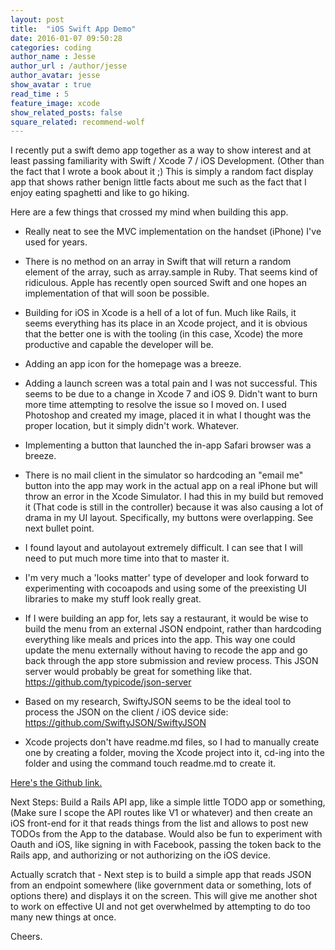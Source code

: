 ```yaml
---
layout: post
title:  "iOS Swift App Demo"
date: 2016-01-07 09:50:28
categories: coding
author_name : Jesse
author_url : /author/jesse
author_avatar: jesse
show_avatar : true
read_time : 5
feature_image: xcode
show_related_posts: false
square_related: recommend-wolf
---
```


I recently put a swift demo app together as a way to show interest and at least passing familiarity with Swift / Xcode 7 / iOS Development. (Other than the fact that I wrote a book about it ;) This is simply a random fact display app that shows rather benign little facts about me such as the fact that I enjoy eating spaghetti and like to go hiking.

Here are a few things that crossed my mind when building this app.

* Really neat to see the MVC implementation on the handset (iPhone) I've used for years.

* There is no method on an array in Swift that will return a random element of the array, such as array.sample in Ruby. That seems kind of ridiculous. Apple has recently open sourced Swift and one hopes an implementation of that will soon be possible.

* Building for iOS in Xcode is a hell of a lot of fun. Much like Rails, it seems everything has its place in an Xcode project, and it is obvious that the better one is with the tooling (in this case, Xcode) the more productive and capable the developer will be.

* Adding an app icon for the homepage was a breeze.

* Adding a launch screen was a total pain and I was not successful. This seems to be due to a change in Xcode 7 and iOS 9. Didn't want to burn more time attempting to resolve the issue so I moved on. I used Photoshop and created my image, placed it in what I thought was the proper location, but it simply didn't work. Whatever.

* Implementing a button that launched the in-app Safari browser was a breeze.

* There is no mail client in the simulator so hardcoding an "email me" button into the app may work in the actual app on a real iPhone but will throw an error in the Xcode Simulator. I had this in my build but removed it (That code is still in the controller) because it was also causing a lot of drama in my UI layout. Specifically, my buttons were overlapping. See next bullet point.

* I found layout and autolayout extremely difficult. I can see that I will need to put much more time into that to master it.

* I'm very much a 'looks matter' type of developer and look forward to experimenting with cocoapods and using some of the preexisting UI libraries to make my stuff look really great.

* If I were building an app for, lets say a restaurant, it would be wise to build the menu from an external JSON endpoint, rather than hardcoding everything like meals and prices into the app. This way one could update the menu externally without having to recode the app and go back through the app store submission and review process. This JSON server would probably be great for something like that. https://github.com/typicode/json-server

* Based on my research, SwiftyJSON seems to be the ideal tool to process the JSON on the client / iOS device side: https://github.com/SwiftyJSON/SwiftyJSON

* Xcode projects don't have readme.md files, so I had to manually create one by creating a folder, moving the Xcode project into it, cd-ing into the folder and using the command touch readme.md to create it.

[Here's the Github link.](https://github.com/piratebroadcast/ios_swift_demo_app)


Next Steps: Build a Rails API app, like a simple little TODO app or something, (Make sure I scope the API routes like V1 or whatever) and then create an iOS front-end for it that reads things from the list and allows to post new TODOs from the App to the database. Would also be fun to experiment with Oauth and iOS, like signing in with Facebook, passing the token back to the Rails app, and authorizing or not authorizing on the iOS device.

Actually scratch that - Next step is to build a simple app that reads JSON from an endpoint somewhere (like government data or something, lots of options there) and displays it on the screen. This will give me another shot to work on effective UI and not get overwhelmed by attempting to do too many new things at once.

Cheers.

